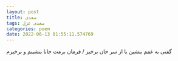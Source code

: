 ```yaml
---
layout: post
title: سعدی
tags: سعدی غزل
categories: poem
date: 2022-06-13 01:55:11.574769
---
```


گفتی به غمم بنشین یا از سر جان برخیز / فرمان برمت جانا بنشینم و برخیزم